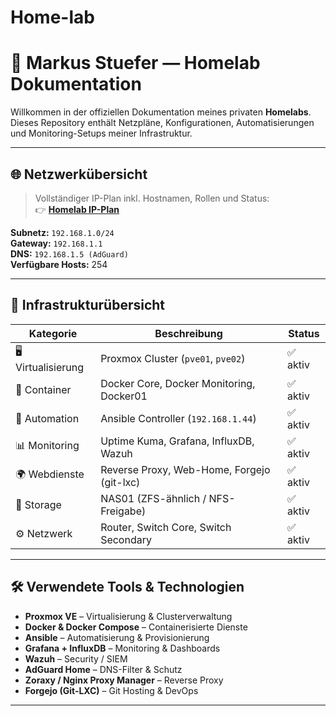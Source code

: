 # Home-lab
# 🧠 Markus Stuefer — Homelab Dokumentation

Willkommen in der offiziellen Dokumentation meines privaten **Homelabs**.  
Dieses Repository enthält Netzpläne, Konfigurationen, Automatisierungen und Monitoring-Setups meiner Infrastruktur.

---

## 🌐 Netzwerkübersicht

> Vollständiger IP-Plan inkl. Hostnamen, Rollen und Status:  
> 👉 [**Homelab IP-Plan**](homelab-ip-plan.md)

**Subnetz:** `192.168.1.0/24`  
**Gateway:** `192.168.1.1`  
**DNS:** `192.168.1.5 (AdGuard)`  
**Verfügbare Hosts:** 254

---

## 🧩 Infrastrukturübersicht

| Kategorie | Beschreibung | Status |
|------------|---------------|--------|
| 🖥️ Virtualisierung | Proxmox Cluster (`pve01`, `pve02`) | ✅ aktiv |
| 🐳 Container | Docker Core, Docker Monitoring, Docker01 | ✅ aktiv |
| 🧭 Automation | Ansible Controller (`192.168.1.44`) | ✅ aktiv |
| 📊 Monitoring | Uptime Kuma, Grafana, InfluxDB, Wazuh | ✅ aktiv |
| 🌍 Webdienste | Reverse Proxy, Web-Home, Forgejo (git-lxc) | ✅ aktiv |
| 💾 Storage | NAS01 (ZFS-ähnlich / NFS-Freigabe) | ✅ aktiv |
| ⚙️ Netzwerk | Router, Switch Core, Switch Secondary | ✅ aktiv |

---

## 🛠️ Verwendete Tools & Technologien

- **Proxmox VE** – Virtualisierung & Clusterverwaltung  
- **Docker & Docker Compose** – Containerisierte Dienste  
- **Ansible** – Automatisierung & Provisionierung  
- **Grafana + InfluxDB** – Monitoring & Dashboards  
- **Wazuh** – Security / SIEM  
- **AdGuard Home** – DNS-Filter & Schutz  
- **Zoraxy / Nginx Proxy Manager** – Reverse Proxy  
- **Forgejo (Git-LXC)** – Git Hosting & DevOps  

---
